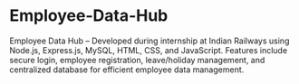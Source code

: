 # Employee-Data-Hub
Employee Data Hub – Developed during internship at Indian Railways using Node.js, Express.js, MySQL, HTML, CSS, and JavaScript. Features include secure login, employee registration, leave/holiday management, and centralized database for efficient employee data management.
